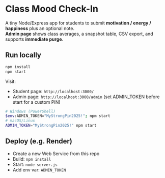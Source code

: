 # Class Mood Check-In

A tiny Node/Express app for students to submit **motivation / energy / happiness** plus an optional note.  
**Admin page** shows class averages, a snapshot table, CSV export, and supports **immediate purge**.

## Run locally
```bash
npm install
npm start
```
Visit: 
- Student page: `http://localhost:3000/`
- Admin page: `http://localhost:3000/admin` (set ADMIN_TOKEN before start for a custom PIN)
```bash
# Windows (PowerShell)
$env:ADMIN_TOKEN="MyStrongPin2025!"; npm start
# macOS/Linux
ADMIN_TOKEN="MyStrongPin2025!" npm start
```

## Deploy (e.g. Render)
- Create a new Web Service from this repo
- Build: `npm install`
- Start: `node server.js`
- Add env var: `ADMIN_TOKEN`
